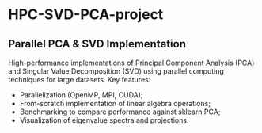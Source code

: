 # HPC-SVD-PCA-project

## Parallel PCA & SVD Implementation
High-performance implementations of Principal Component Analysis (PCA) and Singular Value Decomposition (SVD) using parallel computing techniques for large datasets. 
Key features:
- Parallelization (OpenMP, MPI, CUDA);
- From-scratch implementation of linear algebra operations;
- Benchmarking to compare performance against sklearn PCA;
- Visualization of eigenvalue spectra and projections.
